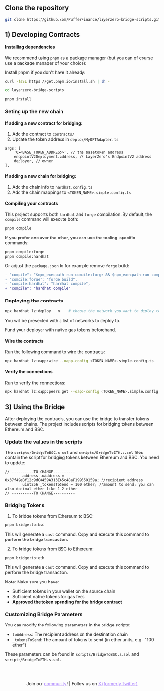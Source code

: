 ## Clone the repository
```bash
git clone https://github.com/PufferFinance/layerzero-bridge-scripts.git
```

## 1) Developing Contracts

#### Installing dependencies

We recommend using `pnpm` as a package manager (but you can of course use a package manager of your choice):

Install pnpm if you don't have it already:
```bash
curl -fsSL https://get.pnpm.io/install.sh | sh -
```

```bash
cd layerzero-bridge-scripts
```

```bash
pnpm install
```

### Seting up the new chain

#### If adding a new contract for bridging:
1. Add the contract to `contracts/`
2. Update the token address in `deploy/MyOFTAdapter.ts`   
```
args: [
    '0x<BASE_TOKEN_ADDRESS>', // the basetoken address
    endpointV2Deployment.address, // LayerZero's EndpointV2 address
    deployer, // owner
],
```

#### If adding a new chain for bridging:
 1. Add the chain info to `hardhat.config.ts`
 2. Add the chain mappings to `<TOKEN_NAME>.simple.config.ts`

#### Compiling your contracts

This project supports both `hardhat` and `forge` compilation. By default, the `compile` command will execute both:

```bash
pnpm compile
```

If you prefer one over the other, you can use the tooling-specific commands:

```bash
pnpm compile:forge
pnpm compile:hardhat
```

Or adjust the `package.json` to for example remove `forge` build:

```diff
- "compile": "$npm_execpath run compile:forge && $npm_execpath run compile:hardhat",
- "compile:forge": "forge build",
- "compile:hardhat": "hardhat compile",
+ "compile": "hardhat compile"
```

### Deploying the contracts

```bash
npx hardhat lz:deploy   n    # choose the network you want to deploy to
```

You will be presented with a list of networks to deploy to.

Fund your deployer with native gas tokens beforehand.

#### Wire the contracts

Run the following command to wire the contracts:
```bash
npx hardhat lz:oapp:wire --oapp-config <TOKEN_NAME>.simple.config.ts
```

#### Verify the connections

Run to verify the connections:
```bash
npx hardhat lz:oapp:peers:get --oapp-config <TOKEN_NAME>.simple.config.ts
```

## 3) Using the Bridge

After deploying the contracts, you can use the bridge to transfer tokens between chains. The project includes scripts for bridging tokens between Ethereum and BSC.

### Update the values in the scripts

The `scripts/BridgeToBSC.s.sol` and `scripts/BridgeToETH.s.sol` files contain the script for bridging tokens between Ethereum and BSC.
You need to update:
```       
// ----------TO CHANGE----------
        address toAddress = 0x37f49eBf12c9dC8459A313E65c48aF199550159a; //recipient address
        uint256 _tokensToSend = 100 ether; //amount to send; you can also decimal ether like 1.2 ether
// ----------TO CHANGE----------
```

### Bridging Tokens

1. To bridge tokens from Ethereum to BSC:
```bash
pnpm bridge:to:bsc
```
This will generate a `cast` command. Copy and execute this command to perform the bridge transaction.

2. To bridge tokens from BSC to Ethereum:
```bash
pnpm bridge:to:eth
```
This will generate a `cast` command. Copy and execute this command to perform the bridge transaction.

Note: Make sure you have:
- Sufficient tokens in your wallet on the source chain
- Sufficient native tokens for gas fees
- **Approved the token spending for the bridge contract**

### Customizing Bridge Parameters

You can modify the following parameters in the bridge scripts:
- `toAddress`: The recipient address on the destination chain
- `_tokensToSend`: The amount of tokens to send (in ether units, e.g., "100 ether")

These parameters can be found in `scripts/BridgeToBSC.s.sol` and `scripts/BridgeToETH.s.sol`.

<br></br>

<p align="center">
  Join our <a href="https://layerzero.network/community" style="color: #a77dff">community</a>! | Follow us on <a href="https://x.com/LayerZero_Labs" style="color: #a77dff">X (formerly Twitter)</a>
</p>
